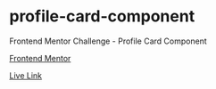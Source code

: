 # profile-card-component
Frontend Mentor Challenge - Profile Card Component

[Frontend Mentor](https://www.frontendmentor.io/challenges/profile-card-component-cfArpWshJ)

[Live Link](https://jdegand.github.io/profile-card-component/)
